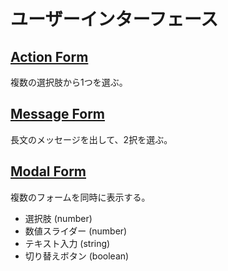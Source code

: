 # ユーザーインターフェース


## [Action Form](./action-form.ts)

複数の選択肢から1つを選ぶ。


## [Message Form](./message-form.ts)

長文のメッセージを出して、2択を選ぶ。


## [Modal Form](./modal-form.ts)

複数のフォームを同時に表示する。

* 選択肢 (number)
* 数値スライダー (number)
* テキスト入力 (string)
* 切り替えボタン (boolean)
